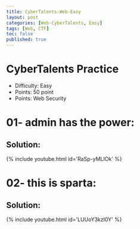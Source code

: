 ```yaml
---
title: CyberTalents-Web-Easy
layout: post
categories: [Web-CyberTalents, Easy]
tags: [Web, CTF]
toc: false
published: true
---
```


# CyberTalents Practice
*   Difficulty: Easy
*   Points: 50 point
*   Points: Web Security


# [](#header-1)01- admin has the power:

## [](#header-4)Solution:
   
   {% include youtube.html id='RaSp-yMLIOk' %}
   
# [](#header-1)02- this is sparta:

## [](#header-4)Solution:

   {% include youtube.html id='LUUoY3kzI0Y' %}


